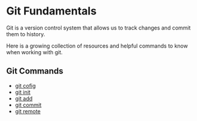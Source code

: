# Git Fundamentals 

Git is a version control system that allows us to track changes and commit them to history.

Here is a growing collection of resources and helpful commands to know when working with git. 

## Git Commands
- [git cofig](./commands/Config.md)
- [git init](./commands/Init.md)
- [git add](./commands/Add.md)
- [git commit](./commands/Commit.md)
- [git remote](./commands/Remote.md)
